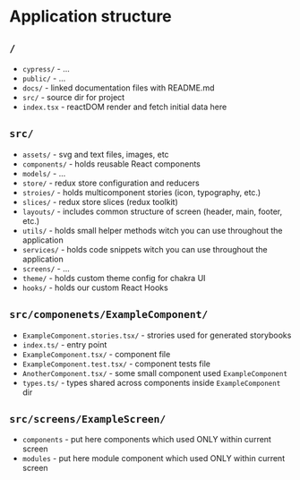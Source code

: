 # Application structure

## `/`

-   `cypress/` - ...
-   `public/` - ...
-   `docs/` - linked documentation files with README.md
-   `src/` - source dir for project
-   `index.tsx` - reactDOM render and fetch initial data here

## `src/`

-   `assets/` - svg and text files, images, etc
-   `components/` - holds reusable React components
-   `models/` - ...
-   `store/` - redux store configuration and reducers
-   `stroies/` - holds multicomponent stories (icon, typography, etc.)
-   `slices/` - redux store slices (redux toolkit)
-   `layouts/` - includes common structure of screen (header, main, footer, etc.)
-   `utils/` - holds small helper methods witch you can use throughout the application
-   `services/` - holds code snippets witch you can use throughout the application
-   `screens/` - ...
-   `theme/` - holds custom theme config for chakra UI
-   `hooks/` - holds our custom React Hooks

## `src/componenets/ExampleComponent/`

-   `ExampleComponent.stories.tsx/` - strories used for generated storybooks
-   `index.ts/` - entry point
-   `ExampleComponent.tsx/` - component file
-   `ExampleComponent.test.tsx/` - component tests file
-   `AnotherComponent.tsx/` - some small component used `ExampleComponent`
-   `types.ts/` - types shared across components inside `ExampleComponent` dir

## `src/screens/ExampleScreen/`

-   `components` - put here components which used ONLY within current screen
-   `modules` - put here module component which used ONLY within current screen
